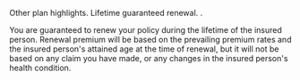 Other plan highlights. Lifetime guaranteed renewal. . 

You are guaranteed to renew your policy during the lifetime
of the insured person. Renewal premium will be based on the
prevailing premium rates and the insured person's attained
age at the time of renewal, but it will not be based on any claim
you have made, or any changes in the insured person's health
condition.